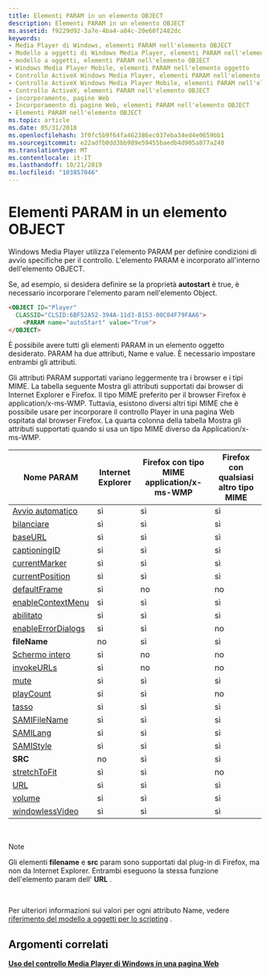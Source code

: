 ```yaml
---
title: Elementi PARAM in un elemento OBJECT
description: Elementi PARAM in un elemento OBJECT
ms.assetid: f9229d92-3a7e-4ba4-a84c-20e60f2482dc
keywords:
- Media Player di Windows, elementi PARAM nell'elemento OBJECT
- Modello a oggetti di Windows Media Player, elementi PARAM nell'elemento OBJECT
- modello a oggetti, elementi PARAM nell'elemento OBJECT
- Windows Media Player Mobile, elementi PARAM nell'elemento oggetto
- Controllo ActiveX Windows Media Player, elementi PARAM nell'elemento OBJECT
- Controllo ActiveX Windows Media Player Mobile, elementi PARAM nell'elemento oggetto
- Controllo ActiveX, elementi PARAM nell'elemento OBJECT
- incorporamento, pagine Web
- Incorporamento di pagine Web, elementi PARAM nell'elemento OBJECT
- Elementi PARAM nell'elemento OBJECT
ms.topic: article
ms.date: 05/31/2018
ms.openlocfilehash: 3f0fc5b9f64fa462386ec037eba34ed4e0659bb1
ms.sourcegitcommit: e22adfb0dd3bb989e59455baedb4d905a877a240
ms.translationtype: MT
ms.contentlocale: it-IT
ms.lasthandoff: 10/21/2019
ms.locfileid: "103857046"
---
```

# <a name="param-elements-in-an-object-element"></a>Elementi PARAM in un elemento OBJECT

Windows Media Player utilizza l'elemento PARAM per definire condizioni di avvio specifiche per il controllo. L'elemento PARAM è incorporato all'interno dell'elemento OBJECT.

Se, ad esempio, si desidera definire se la proprietà **autostart** è true, è necessario incorporare l'elemento param nell'elemento Object.


```HTML
<OBJECT ID="Player"
  CLASSID="CLSID:6BF52A52-394A-11d3-B153-00C04F79FAA6">
    <PARAM name="autoStart" value="True">
</OBJECT>
```



È possibile avere tutti gli elementi PARAM in un elemento oggetto desiderato. PARAM ha due attributi, Name e value. È necessario impostare entrambi gli attributi.

Gli attributi PARAM supportati variano leggermente tra i browser e i tipi MIME. La tabella seguente Mostra gli attributi supportati dai browser di Internet Explorer e Firefox. Il tipo MIME preferito per il browser Firefox è application/x-ms-WMP. Tuttavia, esistono diversi altri tipi MIME che è possibile usare per incorporare il controllo Player in una pagina Web ospitata dal browser Firefox. La quarta colonna della tabella Mostra gli attributi supportati quando si usa un tipo MIME diverso da Application/x-ms-WMP.



| Nome PARAM                                            | Internet Explorer | Firefox con tipo MIME application/x-ms-WMP | Firefox con qualsiasi altro tipo MIME |
|-------------------------------------------------------|-------------------|---------------------------------------------|----------------------------------|
| [Avvio automatico](settings-autostart.md)                   | sì               | sì                                         | sì                              |
| [bilanciare](settings-balance.md)                       | sì               | sì                                         | sì                              |
| [baseURL](settings-baseurl.md)                       | sì               | sì                                         | sì                              |
| [captioningID](closedcaption-captioningid.md)        | sì               | sì                                         | sì                              |
| [currentMarker](controls-currentmarker.md)           | sì               | sì                                         | sì                              |
| [currentPosition](controls-currentposition.md)       | sì               | sì                                         | sì                              |
| [defaultFrame](settings-defaultframe.md)             | sì               | no                                          | no                               |
| [enableContextMenu](player-enablecontextmenu.md)     | sì               | sì                                         | sì                              |
| [abilitato](player-enabled.md)                         | sì               | sì                                         | sì                              |
| [enableErrorDialogs](settings-enableerrordialogs.md) | sì               | sì                                         | no                               |
| **fileName**                                          | no                | sì                                         | sì                              |
| [Schermo intero](player-fullscreen.md)                   | sì               | no                                          | no                               |
| [invokeURLs](settings-invokeurls.md)                 | sì               | no                                          | no                               |
| [mute](settings-mute.md)                             | sì               | sì                                         | sì                              |
| [playCount](settings-playcount.md)                   | sì               | sì                                         | no                               |
| [tasso](settings-rate.md)                             | sì               | sì                                         | sì                              |
| [SAMIFileName](closedcaption-samifilename.md)        | sì               | sì                                         | sì                              |
| [SAMILang](closedcaption-samilang.md)                | sì               | sì                                         | sì                              |
| [SAMIStyle](closedcaption-samistyle.md)              | sì               | sì                                         | sì                              |
| **SRC**                                               | no                | sì                                         | sì                              |
| [stretchToFit](player-stretchtofit.md)               | sì               | sì                                         | no                               |
| [URL](player-url.md)                                 | sì               | sì                                         | sì                              |
| [volume](settings-volume.md)                         | sì               | sì                                         | sì                              |
| [windowlessVideo](player-windowlessvideo.md)         | sì               | sì                                         | sì                              |



 

> [!Note]  
> Gli elementi **filename** e **src** param sono supportati dal plug-in di Firefox, ma non da Internet Explorer. Entrambi eseguono la stessa funzione dell'elemento param dell' **URL** .

 

Per ulteriori informazioni sui valori per ogni attributo Name, vedere [riferimento del modello a oggetti per lo scripting](object-model-reference-for-scripting.md) .

## <a name="related-topics"></a>Argomenti correlati

<dl> <dt>

[**Uso del controllo Media Player di Windows in una pagina Web**](using-the-windows-media-player-control-in-a-web-page.md)
</dt> </dl>

 

 




